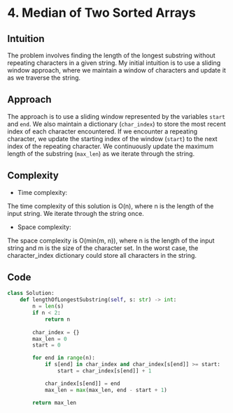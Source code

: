 # 4. Median of Two Sorted Arrays

## Intuition

The problem involves finding the length of the longest substring without repeating characters in a given string. My initial intuition is to use a sliding window approach, where we maintain a window of characters and update it as we traverse the string.

## Approach

The approach is to use a sliding window represented by the variables `start` and `end`. We also maintain a dictionary (`char_index`) to store the most recent index of each character encountered. If we encounter a repeating character, we update the starting index of the window (`start`) to the next index of the repeating character. We continuously update the maximum length of the substring (`max_len`) as we iterate through the string.

## Complexity

- Time complexity:

The time complexity of this solution is O(n), where n is the length of the input string. We iterate through the string once.

- Space complexity:

The space complexity is O(min(m, n)), where n is the length of the input string and m is the size of the character set. In the worst case, the character_index dictionary could store all characters in the string.

## Code

```python
class Solution:
    def lengthOfLongestSubstring(self, s: str) -> int:
        n = len(s)
        if n < 2:
            return n
    
        char_index = {}
        max_len = 0
        start = 0 

        for end in range(n):
            if s[end] in char_index and char_index[s[end]] >= start:
                start = char_index[s[end]] + 1

            char_index[s[end]] = end 
            max_len = max(max_len, end - start + 1)

        return max_len
```
